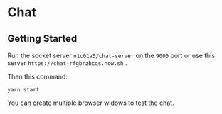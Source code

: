 # Chat

## Getting Started

Run the socket server `n1c01a5/chat-server` on the `9000` port or use this server `https://chat-rfgbrzbcqs.now.sh` .

Then this command:

```
yarn start
```

You can create multiple browser widows to test the chat.
